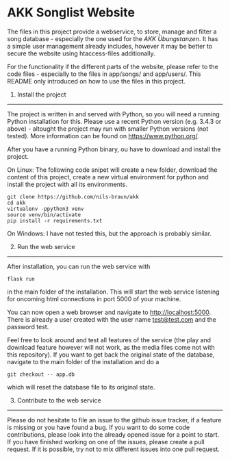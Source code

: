 AKK Songlist Website
====================

The files in this project provide a webservice, to store, manage and 
filter a song database - especially the one used for the 
_AKK Übungstanzen_. It has a simple user management already includes,
however it may be better to secure the website using htaccess-files 
additionally.

For the functionality if the different parts of the website, please
refer to the code files - especially to the files in app/songs/
and app/users/. This README only introduced on how to use the 
files in this project.

1. Install the project
----------------------

The project is written in and served with Python, so you will need a 
running Python installation for this. Please use a recent Python version
(e.g. 3.4.3 or above) - altought the project may run with smaller Python
versions (not tested). More information can be found on 
https://www.python.org/.

After you have a running Python binary, ou have to download and install
the project. 

On Linux: The following code snipet will create a new folder, download
the content of this project, create a new virtual environment for python
and install the project with all its environments.

    git clone https://github.com/nils-braun/akk
    cd akk
    virtualenv -ppython3 venv
    source venv/bin/activate
    pip install -r requirements.txt

On Windows: I have not tested this, but the approach is probably similar.

2. Run the web service
----------------------

After installation, you can run the web service with

    flask run
    
in the main folder of the installation. This will start the web service
listening for oncoming html connections in port 5000 of your machine. 

You can now open a web browser and navigate to 
[http://localhost:5000](http://localhost:5000). There is already a 
user created with the user name test@test.com and the password test.

Feel free to look around and test all features of the service (the play
and download feature however will not work, as the media files come not
with this repository). If you want to get back the original state of the 
database, navigate to the main folder of the installation and do a

    git checkout -- app.db
    
which will reset the database file to its original state.

3. Contribute to the web service
--------------------------------

Please do not hesitate to file an issue to the github issue tracker, if
a feature is missing or you have found a bug. If you want to do some
code contributions, please look into the already opened issue for a
point to start. If you have finished working on one of the issues,
please create a pull request. If it is possible, try not to mix different
issues into one pull request.

